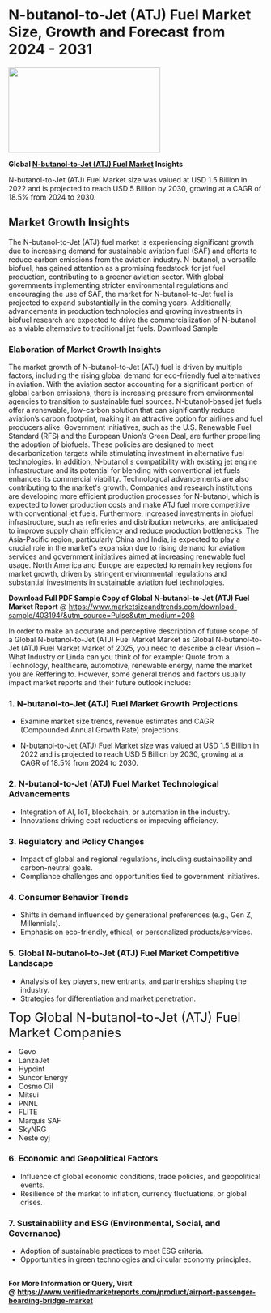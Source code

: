 <H1>N-butanol-to-Jet (ATJ) Fuel Market Size, Growth and Forecast from 2024 - 2031</H1><img class="aligncenter size-medium wp-image-584254" src="https://thirdeyenews.in/wp-content/uploads/2024/09/Global-Market-Research-300x168.jpeg" alt="" width="300" height="168" /><p><strong>Global&nbsp;<a href="https://www.marketsizeandtrends.com/download-sample/403194/&amp;utm_source=Pulse&amp;utm_medium=208">N-butanol-to-Jet (ATJ) Fuel Market</a> Insights</strong></p><p>N-butanol-to-Jet (ATJ) Fuel Market size was valued at USD 1.5 Billion in 2022 and is projected to reach USD 5 Billion by 2030, growing at a CAGR of 18.5% from 2024 to 2030.</p><p><h2>Market Growth Insights</h2> The N-butanol-to-Jet (ATJ) fuel market is experiencing significant growth due to increasing demand for sustainable aviation fuel (SAF) and efforts to reduce carbon emissions from the aviation industry. N-butanol, a versatile biofuel, has gained attention as a promising feedstock for jet fuel production, contributing to a greener aviation sector. With global governments implementing stricter environmental regulations and encouraging the use of SAF, the market for N-butanol-to-Jet fuel is projected to expand substantially in the coming years. Additionally, advancements in production technologies and growing investments in biofuel research are expected to drive the commercialization of N-butanol as a viable alternative to traditional jet fuels. Download Sample <h3>Elaboration of Market Growth Insights</h3> The market growth of N-butanol-to-Jet (ATJ) fuel is driven by multiple factors, including the rising global demand for eco-friendly fuel alternatives in aviation. With the aviation sector accounting for a significant portion of global carbon emissions, there is increasing pressure from environmental agencies to transition to sustainable fuel sources. N-butanol-based jet fuels offer a renewable, low-carbon solution that can significantly reduce aviation’s carbon footprint, making it an attractive option for airlines and fuel producers alike. Government initiatives, such as the U.S. Renewable Fuel Standard (RFS) and the European Union’s Green Deal, are further propelling the adoption of biofuels. These policies are designed to meet decarbonization targets while stimulating investment in alternative fuel technologies. In addition, N-butanol's compatibility with existing jet engine infrastructure and its potential for blending with conventional jet fuels enhances its commercial viability. Technological advancements are also contributing to the market's growth. Companies and research institutions are developing more efficient production processes for N-butanol, which is expected to lower production costs and make ATJ fuel more competitive with conventional jet fuels. Furthermore, increased investments in biofuel infrastructure, such as refineries and distribution networks, are anticipated to improve supply chain efficiency and reduce production bottlenecks. The Asia-Pacific region, particularly China and India, is expected to play a crucial role in the market's expansion due to rising demand for aviation services and government initiatives aimed at increasing renewable fuel usage. North America and Europe are expected to remain key regions for market growth, driven by stringent environmental regulations and substantial investments in sustainable aviation fuel technologies. </p><p><span class=""><strong>Download Full PDF Sample Copy of Global N-butanol-to-Jet (ATJ) Fuel Market Report</strong> @ <a href="https://www.marketsizeandtrends.com/download-sample/403194/&amp;utm_source=Pulse&amp;utm_medium=208" target="_blank">https://www.marketsizeandtrends.com/download-sample/403194/&amp;utm_source=Pulse&amp;utm_medium=208</a></span></p><p>In order to make an accurate and perceptive description of future scope of a Global&nbsp;N-butanol-to-Jet (ATJ) Fuel Market Market as Global&nbsp;N-butanol-to-Jet (ATJ) Fuel Market Market of 2025, you need to describe a clear Vision &ndash; What Industry or Linda can you think of for example: Quote from a Technology, healthcare, automotive, renewable energy, name the market you are Reffering to. However, some general trends and factors usually impact market reports and their future outlook include:</p><h3>1.&nbsp;<strong>N-butanol-to-Jet (ATJ) Fuel Market Growth Projections</strong></h3><ul><li>Examine market size trends, revenue estimates and CAGR (Compounded Annual Growth Rate) projections.</li><li><p>N-butanol-to-Jet (ATJ) Fuel Market size was valued at USD 1.5 Billion in 2022 and is projected to reach USD 5 Billion by 2030, growing at a CAGR of 18.5% from 2024 to 2030.</p></li></ul><h3>2.&nbsp;<strong>N-butanol-to-Jet (ATJ) Fuel Market Technological Advancements</strong></h3><ul><li>Integration of AI, IoT, blockchain, or automation in the industry.</li><li>Innovations driving cost reductions or improving efficiency.</li></ul><h3>3.&nbsp;<strong>Regulatory and Policy Changes</strong></h3><ul><li>Impact of global and regional regulations, including sustainability and carbon-neutral goals.</li><li>Compliance challenges and opportunities tied to government initiatives.</li></ul><h3>4.&nbsp;<strong>Consumer Behavior Trends</strong></h3><ul><li>Shifts in demand influenced by generational preferences (e.g., Gen Z, Millennials).</li><li>Emphasis on eco-friendly, ethical, or personalized products/services.</li></ul><h3>5.&nbsp;<strong>Global N-butanol-to-Jet (ATJ) Fuel Market Competitive Landscape</strong></h3><ul><li>Analysis of key players, new entrants, and partnerships shaping the industry.</li><li>Strategies for differentiation and market penetration.</li></ul><p data-pm-slice="1 1 []"><span style="color: inherit; font-family: inherit; font-size: 25px;">Top Global N-butanol-to-Jet (ATJ) Fuel Market Companies</span></p><div class="" data-test-id=""><p><li>Gevo</li><li> LanzaJet</li><li> Hypoint</li><li> Suncor Energy</li><li> Cosmo Oil</li><li> Mitsui</li><li> PNNL</li><li> FLITE</li><li> Marquis SAF</li><li> SkyNRG</li><li> Neste oyj</li></p></div><h3>6.&nbsp;<strong>Economic and Geopolitical Factors</strong></h3><ul><li>Influence of global economic conditions, trade policies, and geopolitical events.</li><li>Resilience of the market to inflation, currency fluctuations, or global crises.</li></ul><h3>7.&nbsp;<strong>Sustainability and ESG (Environmental, Social, and Governance)</strong></h3><ul><li>Adoption of sustainable practices to meet ESG criteria.</li><li>Opportunities in green technologies and circular economy principles.</li></ul><h2><strong style="font-size: 14px;">For More Information or Query, Visit @&nbsp;</strong><a style="background-color: #ffffff; font-size: 14px;" href="https://www.marketsizeandtrends.com/report/n-butanol-to-jet-atj-fuel-market/" target="_blank">https://www.verifiedmarketreports.com/product/airport-passenger-boarding-bridge-market</a></h2>
